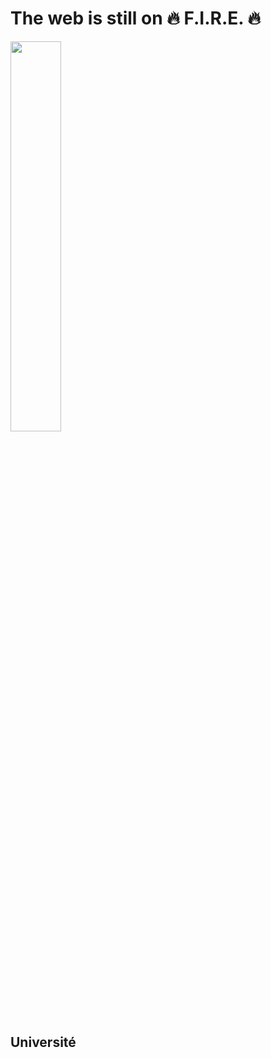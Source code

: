 <!-- .slide: class="first-slide" sfeir-level="2" sfeir-techno="pwa" -->

# **The web is still on 🔥 F.I.R.E. 🔥**

<img src="./assets/images/logo-breizhcamp.png" width="40%" />

## **Université**

